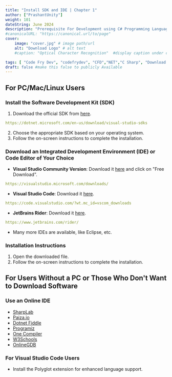 ```yaml
---
title: "Install SDK and IDE | Chapter 1"
author: ["PrashantUnity"]
weight: 101
dateString: June 2024  
description: "Prerequisite For Development using C# Programming Language"
#canonicalURL: "https://canonical.url/to/page"
cover:
    image: "cover.jpg" # image path/url
    alt: "Download Logo" # alt text
    #caption: "Optical Character Recognition"  #display caption under cover 

tags: [ "Code Fry Dev", "codefrydev", "CFD","NET","C Sharp", "Download SDK","Download IDE","Chapter 1"]
draft: false #make this false to publicly Available
---
```


## For PC/Mac/Linux Users

### Install the Software Development Kit (SDK)

1. Download the official SDK from [here](https://dotnet.microsoft.com/en-us/download/visual-studio-sdks).
```yaml
https://dotnet.microsoft.com/en-us/download/visual-studio-sdks
```
2. Choose the appropriate SDK based on your operating system.
3. Follow the on-screen instructions to complete the installation.

### Download an Integrated Development Environment (IDE) or Code Editor of Your Choice

- **Visual Studio Community Version**: Download it [here](https://visualstudio.microsoft.com/downloads/) and click on "Free Download".
```yaml
https://visualstudio.microsoft.com/downloads/
```
- **Visual Studio Code**: Download it [here](https://code.visualstudio.com/?wt.mc_id=vscom_downloads).
```yaml
https://code.visualstudio.com/?wt.mc_id=vscom_downloads
```
- **JetBrains Rider**: Download it [here](https://www.jetbrains.com/rider/).
```yaml
https://www.jetbrains.com/rider/
```
- Many more IDEs are available, like Eclipse, etc.

### Installation Instructions

1. Open the downloaded file.
2. Follow the on-screen instructions to complete the installation.

## For Users Without a PC or Those Who Don't Want to Download Software

### Use an Online IDE

- [SharpLab](https://sharplab.io/)
- [Paiza.io](https://paiza.io/en/languages/csharp)
- [Dotnet Fiddle](https://dotnetfiddle.net/)
- [Programiz](https://www.programiz.com/csharp-programming/online-compiler/)
- [One Compiler](https://onecompiler.com/csharp)
- [W3Schools](https://www.w3schools.com/cs/trycs.php?filename=demo_compiler)
- [OnlineGDB](https://www.onlinegdb.com/online_csharp_compiler)

### For Visual Studio Code Users

- Install the Polyglot extension for enhanced language support.